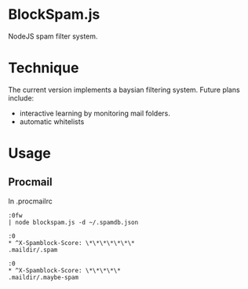 BlockSpam.js
============

NodeJS spam filter system.

Technique
=========

The current version implements a baysian filtering system. Future
plans include:


* interactive learning by monitoring mail folders.
* automatic whitelists


Usage
=====

Procmail
--------

In .procmailrc

~~~
:0fw
| node blockspam.js -d ~/.spamdb.json

:0
* ^X-Spamblock-Score: \*\*\*\*\*\*\*
.maildir/.spam

:0
* ^X-Spamblock-Score: \*\*\*\*\*
.maildir/.maybe-spam


~~~
